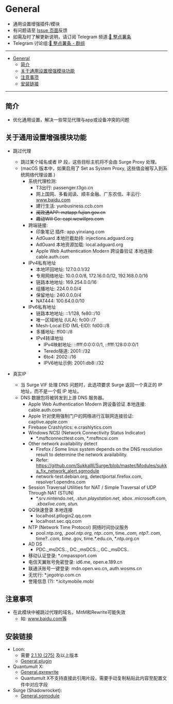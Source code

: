 # General
  * 通用设置增强插件/模块
  * 有问题请至 [Issue 页面](https://github.com/VirgilClyne/VirgilClyne/issues)反馈
  * 如需及时了解更新说明，请订阅 Telegram 频道:[🍟 整点薯条](https://t.me/GetSomeFriesChannel)
  * Telegram 讨论组:[🍟 整点薯条 - 群组](https://t.me/GetSomeFries)

---

- [General](#general)
  - [简介](#简介)
  - [关于通用设置增强模块功能](#关于通用设置增强模块功能)
  - [注意事项](#注意事项)
  - [安装链接](#安装链接)

---
## 简介
  * 优化通用设置，解决一些常见代理与app或设备冲突的问题

## 关于通用设置增强模块功能
  * 跳过代理
    * 跳过某个域名或者 IP 段，这些目标主机将不会由 Surge Proxy 处理。
    * (macOS 版本中，如果启用了 Set as System Proxy, 这些值会被写入到系统网络代理设置.)
      * 系统代理检测:
        * T3出行: passenger.t3go.cn
        * 网上国网、多看阅读、顺丰金融、广东农信、丰云行: www.baidu.com
        * 建行生活: yunbusiness.ccb.com
        * ~~闽政通APP: mztapp.fujian.gov.cn~~
        * ~~趣动Will Go: capi.wewillpro.com~~
      * 跨端链接:
        * 印象笔记 插件: app.yinxiang.com
        * AdGuard 本地拦截劫持: injections.adguard.org
        * AdGuard 本地资源加载: local.adguard.org
        * Apple Web Authentication Modern 跨设备验证 本地连接: cable.auth.com
      * IPv4私有地址
        * 本地环回地址: 127.0.0.1/32
        * 专用网络地址: 10.0.0.0/8, 172.16.0.0/12, 192.168.0.0/16
        * 链路本地地址: 169.254.0.0/16
        * 组播地址: 224.0.0.0/4
        * 保留地址: 240.0.0.0/4
        * NAT444: 100.64.0.0/10
      * IPv6私有地址
        * 链路本地地址: ::1/128, fe80::/10
        * 唯一区域地址 (ULA): fc00::/7
        * Mesh-Local EID (ML-EID): fd00::/8
        * 多播地址: ff00::/8
        * IPv4转译地址
          * IPv4映射地址: ::ffff:0:0:0:0/1, ::ffff:128:0:0:0/1
          * Teredo隧道: 2001::/32
          * 6to4: 2002::/16
          * IPV6地址示例: 2001:db8::/32

  * 真实IP
    * 当 Surge VIF 处理 DNS 问题时，此选项要求 Surge 返回一个真正的 IP 地址，而不是一个假 IP 地址。
    * DNS 数据包将被转发到上游 DNS 服务器。
      * Apple Web Authentication Modern 跨设备验证 本地连接: cable.auth.com
      * Apple 针对使用强制门户的网络进行互联网连接验证: captive.apple.com
      * Firebase Crashlytics: e.crashlytics.com
      * Windows NCSI (Network Connectivity Status Indicator)
        * *.msftconnecttest.com, *.msftncsi.com
      * Other network availability detect
        * Firefox / Some linux system depends on the DNS resolution result to determine the network availability.
        * Refer: https://github.com/SukkaW/Surge/blob/master/Modules/sukka_fix_network_alert.sgmodule
        * network-test.debian.org, detectportal.firefox.com, resolver1.opendns.com
      * Session Traversal Utilities for NAT / Simple Traversal of UDP Through NAT (STUN)
        * *.srv.nintendo.net, *.stun.playstation.net, xbox.*.microsoft.com, *.xboxlive.com, stun.*
      * QQ快速登录 本地连接
        * localhost.ptlogin2.qq.com
        * localhost.sec.qq.com
      * NTP (Network Time Protocol) 网络时间协议服务
        * pool.ntp.org, *.pool.ntp.org, ntp.*.com, time.*.com, ntp?.*.com, time?.*.com, time.*.gov, time.*.edu.cn, *.ntp.org.cn
      * AD DS
        * PDC._msDCS.*.*, DC._msDCS.*.*, GC._msDCS.*.*
      * 移动认证登录: *.cmpassport.com
      * 电信天翼账号免密登录: id6.me, open.e.189.cn
      * 联通沃账号一键登录: mdn.open.wo.cn, auth.wosms.cn
      * 无忧行: *.jegotrip.com.cn
      * 誉隆信息 (?): *.icitymobile.mobi

## 注意事项
  * 在此模块中被跳过代理的域名，MitM和Rewrite可能失效
    * 如: www.baidu.com等

## 安装链接
  * Loon:
    * 需要 [2.1.10 (275)](https://t.me/LoonNews/445) 及以上版本
    * [General.plugin](./General.plugin?raw=true "🌐 General Settings Enhanced")
  * Quantumult X:
    * [General.qxrewrite](./General.qxrewrite?raw=true "🌐 General Settings Enhanced")
    * Quantumult X不支持直接此引用片段，需要手动复制粘贴此内容至配置文件中对应字段
  * Surge (Shadowrocket):
    * [General.sgmodule](./General.sgmodule?raw=true "🌐 General Settings Enhanced")
